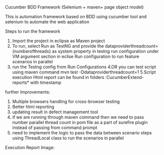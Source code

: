 Cucumber BDD Framework (Selenium + maven+ page object model)

This is automation framework based on BDD using cucumber tool and selenium to automate the web application


Steps to run the framework
1. Import the project in eclipse as Maven project
2. To run, select Run as TestNG and provide the dataproviderthreadcount={numberofthreads} as system property in 	testng run configuration under VM argument section  in eclise Run configuration to run feature scenarios in parallel 
3. run the Testng config from Run Configurations
4.OR  you can test script using maven command
   mvn test -Ddataproviderthreadcount=1
5.Script execution Html report can be found in folders :CucumberExtend-reports* with timestamp
 
further Improvements:
1. Multiple browsers handling for cross-browser testing
2. Better html reporting
3. updating result in defect management tool
4. if we are running through maven command then we need to pass number parallel thread count in pom file as a part of surefire plugin instead of passing       from command prompt 
5. need to implement the logic to pass the data between scenario steps using ThreadLocal class to run the scenarios in parallel


Execution Report Image:



